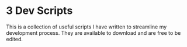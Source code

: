 
# 3 Dev Scripts

This is a collection of useful scripts I have written to streamline my development process. They are available to download and are free to be edited.
